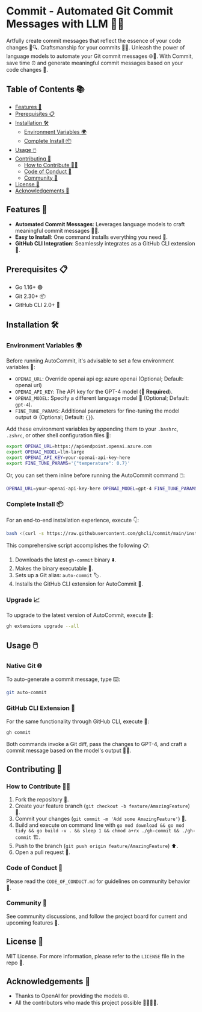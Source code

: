 # Commit - Automated Git Commit Messages with LLM 🤖📝
Artfully create commit messages that reflect the essence of your code changes 🎨🔍. Craftsmanship for your commits 👨‍🎨. Unleash the power of language models to automate your Git commit messages 🌐🤖. With Commit, save time ⏰ and generate meaningful commit messages based on your code changes 📜.

## Table of Contents 📚

- [Features 🌟](#features)
- [Prerequisites 📋](#prerequisites)
- [Installation 🛠️](#installation)
  - [Environment Variables 🌍](#environment-variables)
  - [Complete Install 📦](#complete-install)
- [Usage 🖱️](#usage)
- [Contributing 🤝](#contributing)
  - [How to Contribute 👷‍♂️](#how-to-contribute)
  - [Code of Conduct 📜](#code-of-conduct)
  - [Community 💬](#community)
- [License 📄](#license)
- [Acknowledgements 🙏](#acknowledgements)

## Features 🌟

- **Automated Commit Messages**: Leverages language models to craft meaningful commit messages 🤖💬.
- **Easy to Install**: One command installs everything you need 🚀.
- **GitHub CLI Integration**: Seamlessly integrates as a GitHub CLI extension 🔄.

## Prerequisites 📋

- Go 1.16+ 🟢
- Git 2.30+ 📦
- GitHub CLI 2.0+ 🔗

## Installation 🛠️

### Environment Variables 🌍

Before running AutoCommit, it's advisable to set a few environment variables 🔑:

- `OPENAI_URL`:  Override openai api eg: azure openai (Optional; Default: openai url)
- `OPENAI_API_KEY`: The API key for the GPT-4 model (🚨 **Required**).
- `OPENAI_MODEL`: Specify a different language model 🔄 (Optional; Default: `gpt-4`).
- `FINE_TUNE_PARAMS`: Additional parameters for fine-tuning the model output ⚙️ (Optional; Default: `{}`).

Add these environment variables by appending them to your `.bashrc`, `.zshrc`, or other shell configuration files 📄:

```bash
export OPENAI_URL=https://apiendpoint.openai.azure.com
export OPENAI_MODEL=llm-large
export OPENAI_API_KEY=your-openai-api-key-here
export FINE_TUNE_PARAMS='{"temperature": 0.7}' 
```

Or, you can set them inline before running the AutoCommit command 🖱️:

```bash
OPENAI_URL=your-openai-api-key-here OPENAI_MODEL=gpt-4 FINE_TUNE_PARAMS='{"temperature": 0.7}' git auto-commit
```

### Complete Install 📦

For an end-to-end installation experience, execute 👇:

```bash
bash <(curl -s https://raw.githubusercontent.com/ghcli/commit/main/install.sh)
```

This comprehensive script accomplishes the following 📋:

1. Downloads the latest `gh-commit` binary ⬇️.
2. Makes the binary executable 🏃.
3. Sets up a Git alias: `auto-commit` 🏷️.
4. Installs the GitHub CLI extension for AutoCommit 🔄.

### Upgrade 📈

To upgrade to the latest version of AutoCommit, execute 📝:

```bash
gh extensions upgrade --all
```

## Usage 🖱️

### Native Git 🌐

To auto-generate a commit message, type ⌨️:

```bash
git auto-commit
```

### GitHub CLI Extension 🔗

For the same functionality through GitHub CLI, execute 🤖:

```bash
gh commit
```

Both commands invoke a Git diff, pass the changes to GPT-4, and craft a commit message based on the model's output 💬🎉.

## Contributing 🤝

### How to Contribute 👷‍♂️

1. Fork the repository 🍴.
2. Create your feature branch (`git checkout -b feature/AmazingFeature`) 🌳.
3. Commit your changes (`git commit -m 'Add some AmazingFeature'`) 📝.
4. Build and execute on command line with `go mod download && go mod tidy && go build -v . && sleep 1 && chmod a+rx ./gh-commit && ./gh-commit` 🏗️.
5. Push to the branch (`git push origin feature/AmazingFeature`) ⬆️.
6. Open a pull request 🤲.

### Code of Conduct 📜

Please read the `CODE_OF_CONDUCT.md` for guidelines on community behavior 👥.

### Community 💬

See community discussions, and follow the project board for current and upcoming features 📅.

## License 📄

MIT License. For more information, please refer to the `LICENSE` file in the repo 📑.

## Acknowledgements 🙏

- Thanks to OpenAI for providing the models 🌐.
- All the contributors who made this project possible 👨‍👩‍👧‍👦.
